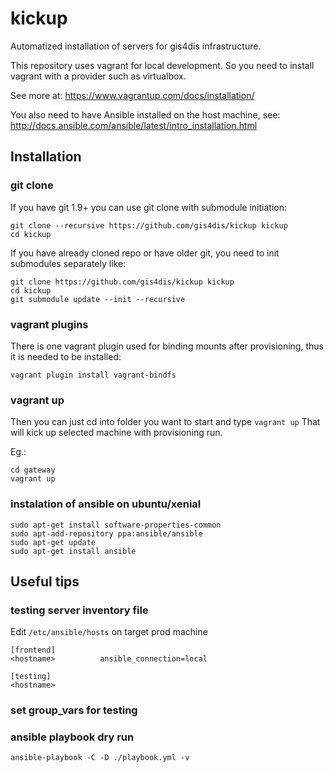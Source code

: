 # kickup
Automatized installation of servers for gis4dis infrastructure.

This repository uses vagrant for local development. So you need to install vagrant with a provider such as virtualbox.

See more at: https://www.vagrantup.com/docs/installation/

You also need to have Ansible installed on the host machine, see: http://docs.ansible.com/ansible/latest/intro_installation.html


## Installation

### git clone
If you have git 1.9+ you can use git clone with submodule initiation:

```
git clone --recursive https://github.com/gis4dis/kickup kickup
cd kickup
```

If you have already cloned repo or have older git, you need to init submodules separately like:

```
git clone https://github.com/gis4dis/kickup kickup
cd kickup
git submodule update --init --recursive
```

### vagrant plugins
There is one vagrant plugin used for binding mounts after provisioning, thus it is needed to be installed:

`vagrant plugin install vagrant-bindfs`

### vagrant up

Then you can just cd into folder you want to start and type `vagrant up`
That will kick up selected machine with provisioning run.

Eg.:
```
cd gateway
vagrant up
```

### instalation of ansible on ubuntu/xenial
```
sudo apt-get install software-properties-common
sudo apt-add-repository ppa:ansible/ansible
sudo apt-get update
sudo apt-get install ansible
```

## Useful tips

### testing server inventory file
Edit `/etc/ansible/hosts` on target prod machine
```
[frontend]
<hostname>          ansible_connection=local

[testing]
<hostname>
```
### set group_vars for testing

### ansible playbook dry run
`ansible-playbook -C -D ./playbook.yml -v`
